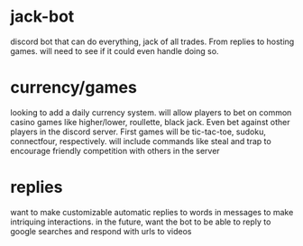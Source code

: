 # jack-bot
discord bot that can do everything, jack of all trades. From replies to hosting games.
will need to see if it could even handle doing so.

# currency/games
looking to add a daily currency system. will allow players to bet on common casino games like higher/lower, roullette, black jack. Even bet against other players in the discord server. First games will be tic-tac-toe, sudoku, connectfour, respectively.
will include commands like steal and trap to encourage friendly competition with others in the server

# replies
want to make customizable automatic replies to words in messages to make intriquing interactions.
in the future, want the bot to be able to reply to google searches and respond with urls to videos
